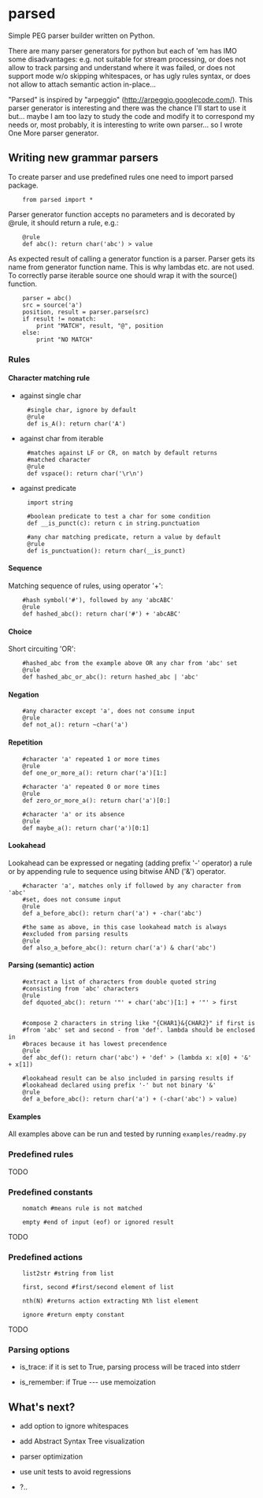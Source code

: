 parsed
======

Simple PEG parser builder written on Python.

There are many parser generators for python but each of 'em has IMO
some disadvantages: e.g. not suitable for stream processing, or does
not allow to track parsing and understand where it was failed, or does
not support mode w/o skipping whitespaces, or has ugly rules syntax,
or does not allow to attach semantic action in-place...

"Parsed" is inspired by "arpeggio"
(http://arpeggio.googlecode.com/). This parser generator is
interesting and there was the chance I'll start to use it but...
maybe I am too lazy to study the code and modify it to correspond my
needs or, most probably, it is interesting to write own parser...  so
I wrote One More parser generator.

Writing new grammar parsers
---------------------------

To create parser and use predefined rules one need to import parsed
package.

        from parsed import *

Parser generator function accepts no parameters and is decorated by
@rule, it should return a rule, e.g.:

        @rule
        def abc(): return char('abc') > value

As expected result of calling a generator function is a parser. Parser
gets its name from generator function name. This is why lambdas
etc. are not used. To correctly parse iterable source one should wrap
it with the source() function.

        parser = abc()
        src = source('a')
        position, result = parser.parse(src)
        if result != nomatch:
            print "MATCH", result, "@", position
        else:
            print "NO MATCH"

### Rules

#### Character matching rule

* against single char

        #single char, ignore by default
        @rule
        def is_A(): return char('A')

* against char from iterable

        #matches against LF or CR, on match by default returns
        #matched character
        @rule
        def vspace(): return char('\r\n')

* against predicate

        import string

        #boolean predicate to test a char for some condition
        def __is_punct(c): return c in string.punctuation

        #any char matching predicate, return a value by default
        @rule
        def is_punctuation(): return char(__is_punct)

#### Sequence

Matching sequence of rules, using operator '+':

        #hash symbol('#'), followed by any 'abcABC'
        @rule
        def hashed_abc(): return char('#') + 'abcABC'

#### Choice

Short circuiting 'OR':

        #hashed_abc from the example above OR any char from 'abc' set
        @rule
        def hashed_abc_or_abc(): return hashed_abc | 'abc'

#### Negation

        #any character except 'a', does not consume input
        @rule
        def not_a(): return ~char('a')

#### Repetition

        #character 'a' repeated 1 or more times
        @rule
        def one_or_more_a(): return char('a')[1:]

        #character 'a' repeated 0 or more times
        @rule
        def zero_or_more_a(): return char('a')[0:]

        #character 'a' or its absence
        @rule
        def maybe_a(): return char('a')[0:1]

#### Lookahead

Lookahead can be expressed or negating (adding prefix '-' operator) a
rule or by appending rule to sequence using bitwise AND ('&') operator.

        #character 'a', matches only if followed by any character from 'abc'
        #set, does not consume input
        @rule
        def a_before_abc(): return char('a') + -char('abc')

        #the same as above, in this case lookahead match is always
        #excluded from parsing results
        @rule
        def also_a_before_abc(): return char('a') & char('abc')

#### Parsing (semantic) action

        #extract a list of characters from double quoted string
        #consisting from 'abc' characters
        @rule
        def dquoted_abc(): return '"' + char('abc')[1:] + '"' > first


        #compose 2 characters in string like "{CHAR1}&{CHAR2}" if first is
        #from 'abc' set and second - from 'def'. lambda should be enclosed in
        #braces because it has lowest precendence
        @rule
        def abc_def(): return char('abc') + 'def' > (lambda x: x[0] + '&' + x[1])

        #lookahead result can be also included in parsing results if
        #lookahead declared using prefix '-' but not binary '&'
        @rule
        def a_before_abc(): return char('a') + (-char('abc') > value)

#### Examples

All examples above can be run and tested by running `examples/readmy.py`

### Predefined rules

TODO

### Predefined constants

        nomatch #means rule is not matched

        empty #end of input (eof) or ignored result

TODO

### Predefined actions

        list2str #string from list

        first, second #first/second element of list

        nth(N) #returns action extracting Nth list element

        ignore #return empty constant

TODO

### Parsing options

* is_trace: if it is set to True, parsing process will be traced into
  stderr

* is_remember: if True --- use memoization

What's next?
------------

* add option to ignore whitespaces

* add Abstract Syntax Tree visualization

* parser optimization

* use unit tests to avoid regressions

* ?..
